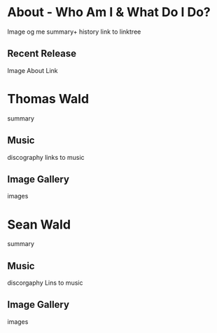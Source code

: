 # About - Who Am I & What Do I Do?
Image og me
summary+ history
link to linktree
## Recent Release
Image
About
Link
# Thomas Wald
summary
## Music
discography
links to music
## Image Gallery
images
# Sean Wald
summary
## Music
discorgaphy
Lins to music
## Image Gallery
images
